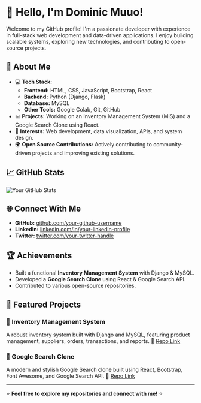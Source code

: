 # 👋 Hello, I'm Dominic Muuo!

Welcome to my GitHub profile! I'm a passionate developer with experience in full-stack web development and data-driven applications. I enjoy building scalable systems, exploring new technologies, and contributing to open-source projects.

## 🚀 About Me
- 💻 **Tech Stack:**
  - **Frontend:** HTML, CSS, JavaScript, Bootstrap, React
  - **Backend:** Python (Django, Flask)
  - **Database:** MySQL
  - **Other Tools:** Google Colab, Git, GitHub
- 📊 **Projects:** Working on an Inventory Management System (MIS) and a Google Search Clone using React.
- 🎯 **Interests:** Web development, data visualization, APIs, and system design.
- 🌍 **Open Source Contributions:** Actively contributing to community-driven projects and improving existing solutions.

## 📈 GitHub Stats
![Your GitHub Stats](https://github-readme-stats.vercel.app/api?username=Siren2278&show_icons=true&theme=radical)

## 🌐 Connect With Me
- **GitHub:** [github.com/your-github-username](https://github.com/Siren2278)
- **LinkedIn:** [linkedin.com/in/your-linkedin-profile](https://linkedin.com/in/dominic-musyoki6809)
- **Twitter:** [twitter.com/your-twitter-handle](https://twitter.com/MusyokiDominic9)

## 🏆 Achievements
- Built a functional **Inventory Management System** with Django & MySQL.
- Developed a **Google Search Clone** using React & Google Search API.
- Contributed to various open-source repositories.

## 📌 Featured Projects
### 🔹 Inventory Management System
A robust inventory system built with Django and MySQL, featuring product management, suppliers, orders, transactions, and reports.
🔗 [Repo Link](https://github.com/your-github-username/inventory-management-system)

### 🔹 Google Search Clone
A modern and stylish Google Search clone built using React, Bootstrap, Font Awesome, and Google Search API.
🔗 [Repo Link](https://github.com/your-github-username/google-search-clone)

---
⭐ **Feel free to explore my repositories and connect with me!** ⭐
